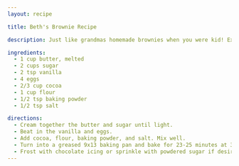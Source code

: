 ```yaml
---
layout: recipe

title: Beth's Brownie Recipe

description: Just like grandmas homemade brownies when you were kid! Extra rich and chewy that can be sure to satisfy the whole family.

ingredients:
  - 1 cup butter, melted
  - 2 cups sugar
  - 2 tsp vanilla
  - 4 eggs
  - 2/3 cup cocoa
  - 1 cup flour
  - 1/2 tsp baking powder
  - 1/2 tsp salt

directions:
  - Cream together the butter and sugar until light.
  - Beat in the vanilla and eggs.
  - Add cocoa, flour, baking powder, and salt. Mix well.
  - Turn into a greased 9x13 baking pan and bake for 23-25 minutes at 350 degrees.
  - Frost with chocolate icing or sprinkle with powdered sugar if desired.
---
```

